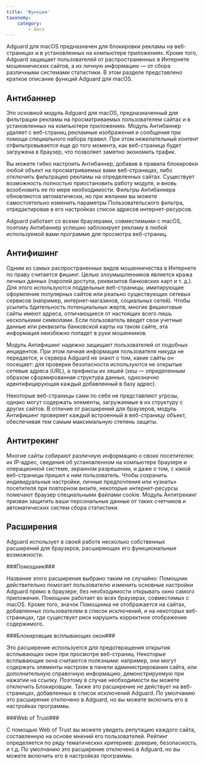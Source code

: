 ```yaml
---
title: 'Функции'
taxonomy:
    category:
        - docs
---
```


Adguard для macOS предназначен для блокировки рекламы на веб-страницах и в установленных на компьютере приложениях. Кроме того, Adguard защищает пользователей от распространенных в Интернете мошеннических сайтов, а их личную информацию — от сбора различными системами статистики. В этом разделе представлено краткое описание функций Adguard для macOS.

## Антибаннер ##
Это основной модуль Adguard для macOS, предназначенный для фильтрации рекламы на просматриваемых пользователем сайтах и в установленных на компьютере приложениях. Модуль Антибаннер удаляет с веб-страниц рекламные изображения и сообщения при помощи специального набора правил. При этом нежелательный контент отфильтровывается еще до того момента, как веб-страница будет загружена в браузер, что позволяет заметно экономить трафик.

Вы можете гибко настроить Антибаннер, добавив в правила блокировки любой объект на просматриваемых вами веб-страницах, либо отключить фильтрацию рекламы на определенных сайтах. Существует возможность полностью приостановить работу модуля, и вновь возобновить ее по мере необходимости. Фильтры Антибаннера обновляются автоматически, но при желании вы можете самостоятельно изменить параметры Пользовательского фильтра, отредактировав в его настройках список адресов интернет-ресурсов.

Adguard работает со всеми браузерами, совместимыми с macOS, поэтому Антибаннер успешно заблокирует рекламу в любой используемой вами программе для просмотра веб-страниц. 

## Антифишинг ##
Одним из самых распространенных видов мошенничества в Интернете по праву считается фишинг. Целью злоумышленников является кража личных данных (паролей доступа, реквизитов банковских карт и т. д.). Для этого используются поддельные веб-страницы, имитирующие оформление популярных сайтов или реально существующих сетевых сервисов (например, интернет-магазинов, социальных сетей). Чтобы усыпить бдительность потенциальных жертв, многие фишинговые сайты имеют адреса, отличающиеся от настоящих всего лишь несколькими символами. Если пользователь введет свои учетные данные или реквизиты банковской карты на таком сайте, эта информация неизбежно попадет в руки мошенников.

Модуль Антифишинг надежно защищает пользователей от подобных инцидентов. При этом личная информация пользователя никуда не передается, и сервера Adguard не знают о том, какие сайты он посещает: для проверки безопасности используются не открытые сетевые адреса (URL), а префиксы их хешей (хеш — определенным образом сформированная структура данных, однозначно идентифицирующая каждый добавленный в базу адрес).

Некоторые веб-страницы сами по себе не представляют угрозы, однако могут содержать элементы, загружаемые в их структуру с других сайтов. В отличие от расширений для браузеров, модуль Антифишинг проверяет каждый встроенный в веб-страницу объект, обеспечивая тем самым максимальную степень защиты.

## Антитрекинг ##
Многие сайты собирают различную информацию о своих посетителях: их IP-адрес, сведения об установленном на компьютере браузере и операционной системе, экранном разрешении, и даже о том, с какой веб-страницы пришел к ним пользователь. Чтобы сохранить индивидуальные настройки, личные предпочтения или «узнать» посетителя при повторном визите, некоторые интернет-ресурсы помечают браузер специальными файлами cookie. Модуль Антитрекинг призван защитить ваши персональные данные от таких счетчиков и автоматических систем сбора статистики. 


## Расширения ##
Adguard использует в своей работе несколько собственных расширений для браузеров, расширяющих его функциональные возможности. 

###Помощник###

Название этого расширения выбрано таким не случайно: Помощник действительно помогает пользователю изменить основные настройки Adguard прямо в браузере, без необходимости открывать окно самого приложения. Помощник работает во всех браузерах, совместимых с macOS. Кроме того, значок Помощника не отображается на сайтах, добавленных пользователем в список исключений, и на некоторых веб-страницах, где существует риск нарушить корректное отображение содержимого. 

###Блокировщик всплывающих окон###

Это расширение используется для предотвращения открытия всплывающих окон при просмотре веб-страниц. Некоторые всплывающие окна считаются полезными: например, они могут содержать элементы настроек в панели администрирования сайта, или дополнительную справочную информацию, демонстрируемую при нажатии на ссылку. Поэтому в случае необходимости вы можете отключить Блокировщик. Также это расширение не действует на веб-страницах, добавленных в список исключений Adguard. По умолчанию это расширение отключено в Adguard, но вы можете включить его в настройках программы.

###Web of Trust###

С помощью Web of Trust вы можете увидеть репутацию каждого сайта, составленную на основе мнений его пользователей. Рейтинг определяется по ряду тематических критериев: доверие, безопасность, и т.д. По умолчанию это расширение отключено в Adguard, но вы можете включить его в настройках программы.
